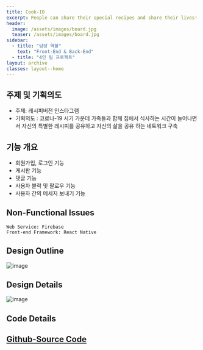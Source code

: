 ```yaml
---
title: Cook-IO
excerpt: People can share their special recipes and share their lives!
header:
  image: /assets/images/board.jpg
  teaser: /assets/images/board.jpg
sidebar:
  - title: "담당 역할"
    text: "Front-End & Back-End"
  - title: "4인 팀 프로젝트"
layout: archive
classes: layout--home
---
```


## 주제 및 기획의도

- 주제: 레시피버전 인스타그램
- 기획의도 : 코로나-19 시기 가운데 가족들과 함께 집에서 식사하는 시간이 늘어나면서 자신의 특별한 레시피를 공유하고 자신의 삶을 공유 하는 네트워크 구축

## 기능 개요

- 회원가입, 로그인 기능
- 게시판 기능
- 댓글 기능
- 사용자 블락 및 팔로우 기능
- 사용자 간의 메세지 보내기 기능

## Non-Functional Issues

```
Web Service: Firebase
Front-end Framework: React Native
```

## Design Outline

<!-- <img src="https://github.com/harachoi/harachoi.github.io/tree/master/assets/images/CookIO/cookio-design_outline.png" width="100%" align="center"> -->

![image](https://github.com/harachoi/harachoi.github.io/tree/master/assets/images/CookIO/cookio-design_outline.PNG)
<!-- ![image](https://user-images.githubusercontent.com/49560745/107177819-150e1000-6a16-11eb-8792-0ede78e71ecb.png) -->

## Design Details

<!-- <img src="https://github.com/harachoi/harachoi.github.io/tree/master/assets/images/CookIO/cookio-design_details.png" width="100%" align="center"> -->

![image](https://github.com/harachoi/harachoi.github.io/tree/master/assets/images/CookIO/cookio-design_details.PNG)
<!-- ## 화면 구성	

프로젝트 화면 구성 Site 맵 - 이미지를 클릭해주세요!

{% include gallery caption="" %} -->


## Code Details

## [Github-Source Code](https://github.com/harachoi/Cook-I-O)
